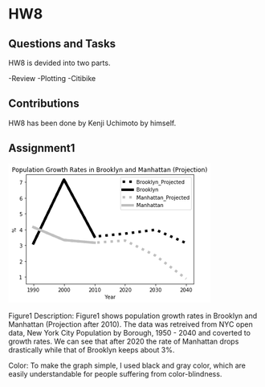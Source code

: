 # HW8

## Questions and Tasks
HW8 is devided into two parts.

-Review
-Plotting
-Citibike

## Contributions
HW8 has been done by Kenji Uchimoto by himself. 


## Assignment1
![main plot](Image/Picture_for_Assignment1.png)

Figure1
Description: Figure1 shows population growth rates in Brooklyn and Manhattan (Projection after 2010). The data was retreived from NYC open data, New York City Population by Borough, 1950 - 2040 and coverted to growth rates. 
We can see that after 2020 the rate of Manhattan drops drastically while that of Brooklyn keeps about 3%. 

Color: To make the graph simple, I used black and gray color, which are easily understandable for people suffering from color-blindness.
